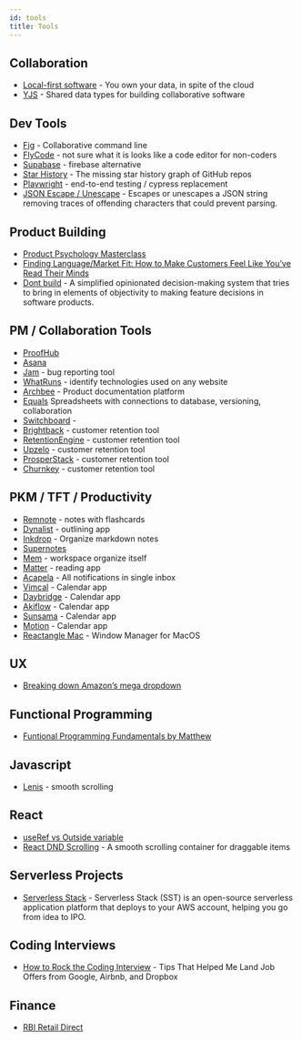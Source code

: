 ```yaml
---
id: tools
title: Tools
---
```


## Collaboration

- [Local-first software](https://www.inkandswitch.com/local-first) - You own your data, in spite of the cloud
- [YJS](https://github.com/yjs/yjs) - Shared data types for building collaborative software

## Dev Tools

- [Fig](https://fig.io/) - Collaborative command line
- [FlyCode](https://www.flycode.com/) - not sure what it is looks like a code editor for non-coders
- [Supabase](https://supabase.com/) - firebase alternative
- [Star History](https://star-history.com/) - The missing star history graph of GitHub repos
- [Playwright](https://playwright.dev/) - end-to-end testing / cypress replacement
- [JSON Escape / Unescape](https://www.freeformatter.com/json-escape.html#before-output) - Escapes or unescapes a JSON string removing traces of offending characters that could prevent parsing.

## Product Building

- [Product Psychology Masterclass](https://growth.design/course)
- [Finding Language/Market Fit: How to Make Customers Feel Like You’ve Read Their Minds](https://review.firstround.com/finding-language-market-fit-how-to-make-customers-feel-like-youve-read-their-minds)
- [Dont build](https://dont.build/) - A simplified opinionated decision-making system that tries to bring in elements of objectivity to making feature decisions in software products.

## PM / Collaboration Tools

- [ProofHub](https://www.proofhub.com/)
- [Asana](https://asana.com/)
- [Jam](https://jam.dev/) - bug reporting tool
- [WhatRuns](https://www.whatruns.com/) - identify technologies used on any website
- [Archbee](https://www.archbee.io/) - Product documentation platform
- [Equals](https://equals.app/) Spreadsheets with connections to database, versioning, collaboration
- [Switchboard](https://www.switchboard.app/) -
- [Brightback](https://brightback.com/) - customer retention tool
- [RetentionEngine](https://www.retentionengine.com/) - customer retention tool
- [Upzelo](https://upzelo.com/) - customer retention tool
- [ProsperStack](https://prosperstack.com/) - customer retention tool
- [Churnkey](https://churnkey.co/) - customer retention tool

## PKM / TFT / Productivity

- [Remnote](https://remnote.com/) - notes with flashcards
- [Dynalist](https://dynalist.io/) - outlining app
- [Inkdrop](https://www.inkdrop.app/) - Organize markdown notes
- [Supernotes](https://supernotes.app/)
- [Mem](https://get.mem.ai/) - workspace organize itself
- [Matter](https://hq.getmatter.app/) - reading app
- [Acapela](https://acapela.com/) - All notifications in single inbox
- [Vimcal](https://www.vimcal.com/) - Calendar app
- [Daybridge](https://daybridge.com/) - Calendar app
- [Akiflow](https://akiflow.com/) - Calendar app
- [Sunsama](https://get.sunsama.com/) - Calendar app
- [Motion](https://www.usemotion.com/) - Calendar app
- [Reactangle Mac](https://rectangleapp.com/) - Window Manager for MacOS

## UX

- [Breaking down Amazon’s mega dropdown](https://bjk5.com/post/44698559168/breaking-down-amazons-mega-dropdown)

## Functional Programming

- [Funtional Programming Fundamentals by Matthew](https://www.matthewgerstman.com/tech/functional-programming-fundamentals/)

## Javascript

- [Lenis](https://github.com/studio-freight/lenis) - smooth scrolling

## React

- [useRef vs Outside variable](https://markoskon.com/the-difference-between-refs-and-variables/)
- [React DND Scrolling](https://github.com/TechStark/react-dnd-scrolling) - A smooth scrolling container for draggable items

## Serverless Projects

- [Serverless Stack](https://serverless-stack.com/) - Serverless Stack (SST) is an open-source serverless application platform that deploys to your AWS account, helping you go from idea to IPO.

## Coding Interviews

- [How to Rock the Coding Interview](https://www.freecodecamp.org/news/coding-interviews-for-dummies-5e048933b82b/) - Tips That Helped Me Land Job Offers from Google, Airbnb, and Dropbox

## Finance

- [RBI Retail Direct](https://rbiretaildirect.org.in/)
